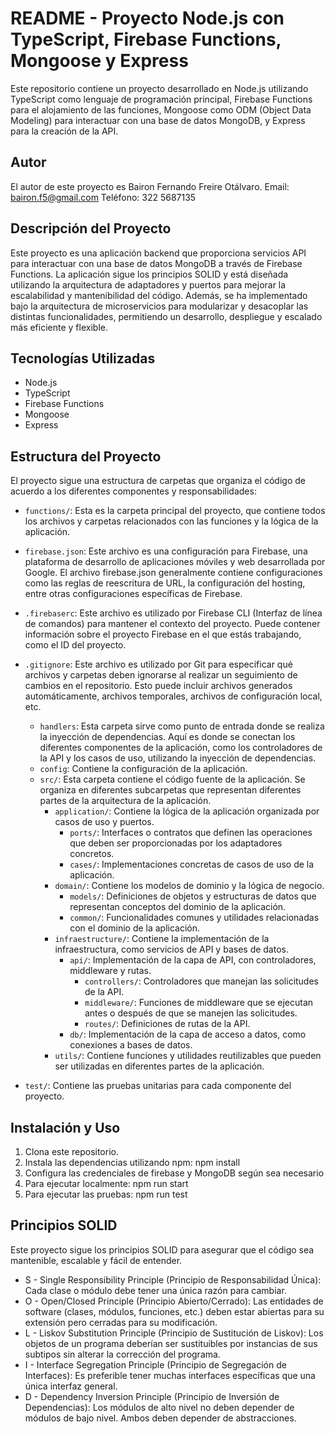 # README - Proyecto Node.js con TypeScript, Firebase Functions, Mongoose y Express

Este repositorio contiene un proyecto desarrollado en Node.js utilizando TypeScript como lenguaje de programación principal, Firebase Functions para el alojamiento de las funciones, Mongoose como ODM (Object Data Modeling) para interactuar con una base de datos MongoDB, y Express para la creación de la API.

## Autor
El autor de este proyecto es Bairon Fernando Freire Otálvaro.
Email: bairon.f5@gmail.com
Teléfono: 322 5687135

## Descripción del Proyecto

Este proyecto es una aplicación backend que proporciona servicios API para interactuar con una base de datos MongoDB a través de Firebase Functions. La aplicación sigue los principios SOLID y está diseñada utilizando la arquitectura de adaptadores y puertos para mejorar la escalabilidad y mantenibilidad del código. Además, se ha implementado bajo la arquitectura de microservicios para modularizar y desacoplar las distintas funcionalidades, permitiendo un desarrollo, despliegue y escalado más eficiente y flexible.

## Tecnologías Utilizadas

- Node.js
- TypeScript
- Firebase Functions
- Mongoose
- Express

## Estructura del Proyecto

El proyecto sigue una estructura de carpetas que organiza el código de acuerdo a los diferentes componentes y responsabilidades:
- `functions/`: Esta es la carpeta principal del proyecto, que contiene todos los archivos y carpetas relacionados con las funciones y la lógica de la aplicación.
- `firebase.json`: Este archivo es una configuración para Firebase, una plataforma de desarrollo de aplicaciones móviles y web desarrollada por Google. El archivo firebase.json generalmente contiene configuraciones como las reglas de reescritura de URL, la configuración del hosting, entre otras configuraciones específicas de Firebase.
- `.firebaserc`: Este archivo es utilizado por Firebase CLI (Interfaz de línea de comandos) para mantener el contexto del proyecto. Puede contener información sobre el proyecto Firebase en el que estás trabajando, como el ID del proyecto.
- `.gitignore`:  Este archivo es utilizado por Git para especificar qué archivos y carpetas deben ignorarse al realizar un seguimiento de cambios en el repositorio. Esto puede incluir archivos generados automáticamente, archivos temporales, archivos de configuración local, etc.
  - `handlers`: Esta carpeta sirve como punto de entrada donde se realiza la inyección de dependencias. Aquí es donde se conectan los diferentes componentes de la aplicación, como los controladores de la API y los casos de uso, utilizando la inyección de dependencias.
  - `config`: Contiene la configuración de la aplicación.
  - `src/`: Esta carpeta contiene el código fuente de la aplicación. Se organiza en diferentes subcarpetas que representan diferentes partes de la arquitectura de la aplicación.
    - `application/`: Contiene la lógica de la aplicación organizada por casos de uso y puertos.
      - `ports/`:  Interfaces o contratos que definen las operaciones que deben ser proporcionadas por los adaptadores concretos.
      - `cases/`: Implementaciones concretas de casos de uso de la aplicación. 
    - `domain/`: Contiene los modelos de dominio y la lógica de negocio.
      - `models/`: Definiciones de objetos y estructuras de datos que representan conceptos del dominio de la aplicación.
      - `common/`: Funcionalidades comunes y utilidades relacionadas con el dominio de la aplicación.
    - `infraestructure/`: Contiene la implementación de la infraestructura, como servicios de API y bases de datos.
      - `api/`:  Implementación de la capa de API, con controladores, middleware y rutas.
        - `controllers/`: Controladores que manejan las solicitudes de la API.
        - `middleware/`: Funciones de middleware que se ejecutan antes o después de que se manejen las solicitudes.
        - `routes/`:  Definiciones de rutas de la API.
      - `db/`:  Implementación de la capa de acceso a datos, como conexiones a bases de datos.
    - `utils/`: Contiene funciones y utilidades reutilizables que pueden ser utilizadas en diferentes partes de la aplicación.

- `test/`: Contiene las pruebas unitarias para cada componente del proyecto.

## Instalación y Uso

1. Clona este repositorio.
2. Instala las dependencias utilizando npm: npm install 
3. Configura las credenciales de firebase y MongoDB según sea necesario
4. Para ejecutar localmente: npm run start
5. Para ejecutar las pruebas: npm run test

## Principios SOLID
Este proyecto sigue los principios SOLID para asegurar que el código sea mantenible, escalable y fácil de entender.
- S - Single Responsibility Principle (Principio de Responsabilidad Única): Cada clase o módulo debe tener una única razón para cambiar.
- O - Open/Closed Principle (Principio Abierto/Cerrado): Las entidades de software (clases, módulos, funciones, etc.) deben estar abiertas para su extensión pero cerradas para su modificación.
- L - Liskov Substitution Principle (Principio de Sustitución de Liskov): Los objetos de un programa deberían ser sustituibles por instancias de sus subtipos sin alterar la corrección del programa.
- I - Interface Segregation Principle (Principio de Segregación de Interfaces): Es preferible tener muchas interfaces específicas que una única interfaz general.
- D - Dependency Inversion Principle (Principio de Inversión de Dependencias): Los módulos de alto nivel no deben depender de módulos de bajo nivel. Ambos deben depender de abstracciones.
